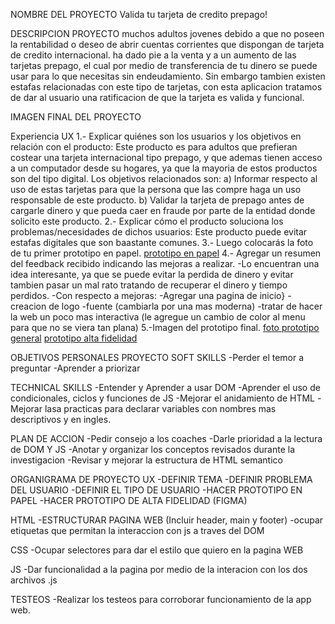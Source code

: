 NOMBRE DEL PROYECTO
Valida tu tarjeta de credito prepago!

DESCRIPCION PROYECTO
muchos adultos jovenes debido a que no poseen la rentabilidad o deseo de abrir cuentas corrientes que 
dispongan de tarjeta de credito internacional. ha dado pie a la venta y a un aumento de las tarjetas 
prepago, el cual por medio de transferencia de tu dinero se puede usar para lo que 
necesitas sin endeudamiento. Sin embargo tambien existen estafas relacionadas con este tipo de tarjetas,
con esta aplicacion tratamos de dar al usuario una ratificacion de que la tarjeta es valida y funcional. 

IMAGEN FINAL DEL PROYECTO




Experiencia UX
1.- Explicar quiénes son los usuarios y los objetivos en relación con el producto:
Este producto es para adultos que prefieran costear una tarjeta internacional tipo prepago, y que ademas tienen acceso a un computador 
desde su hogares, ya que la mayoria de estos productos son del tipo digital.
Los objetivos relacionados son:
a) Informar respecto al uso de estas tarjetas para que la persona que las compre haga un uso responsable de este producto.
b) Validar la tarjeta de prepago antes de cargarle dinero y que pueda caer en fraude por parte de la entidad donde solicito este producto.
2.- Explicar cómo el producto soluciona los problemas/necesidades de dichos usuarios:
Este producto puede evitar estafas digitales que son baastante comunes.
3.- Luego colocarás la foto de tu primer prototipo en papel.
[prototipo en papel](https://drive.google.com/file/d/14fNZ9V0FJ_oqLTE8mgwe9rZGWL1U3kM7/view?usp=sharing)
4.- Agregar un resumen del feedback recibido indicando las mejoras a realizar.
-Lo encuentran una idea interesante, ya que se puede evitar la perdida de dinero y evitar tambien pasar un mal rato tratando de recuperar
el dinero y tiempo perdidos.
-Con respecto a mejoras:
-Agregar una pagina de inicio}
-creacion de logo
-fuente (cambiarla por una mas moderna) 
-tratar de hacer la web un poco mas interactiva (le agregue un cambio de color al menu para que no se viera tan plana)
5.-Imagen del prototipo final.
[foto prototipo general](https://drive.google.com/file/d/1UzS6Pi0q4MvSCJn41TrBui7MBt3Z8iuc/view?usp=sharing)
[prototipo alta fidelidad](https://www.figma.com/file/eOZ21q1xYhNt4mxGJMwy4A/Card-Validation)

OBJETIVOS PERSONALES PROYECTO
SOFT SKILLS
-Perder el temor a preguntar
-Aprender a priorizar

TECHNICAL SKILLS
-Entender y Aprender a usar DOM
-Aprender el uso de condicionales, ciclos y funciones de JS
-Mejorar el anidamiento de HTML
-Mejorar lasa practicas para declarar variables con nombres mas descriptivos y en ingles.

PLAN DE ACCION
-Pedir consejo a los coaches
-Darle prioridad a la lectura de DOM Y JS
-Anotar y organizar los conceptos revisados durante la investigacion
-Revisar y mejorar la estructura de HTML semantico

ORGANIGRAMA DE PROYECTO
UX
-DEFINIR TEMA 
-DEFINIR PROBLEMA DEL USUARIO
-DEFINIR EL TIPO DE USUARIO
-HACER PROTOTIPO EN PAPEL
-HACER PROTOTIPO DE ALTA FIDELIDAD (FIGMA)

HTML 
-ESTRUCTURAR PAGINA WEB (Incluir header, main y footer)
-ocupar etiquetas que permitan la interaccion con js a traves del DOM

CSS
-Ocupar selectores para dar el estilo que quiero en la pagina WEB

JS
-Dar funcionalidad a la pagina por medio de la interacion con los dos archivos .js

TESTEOS
-Realizar los testeos para corroborar funcionamiento de la app web.